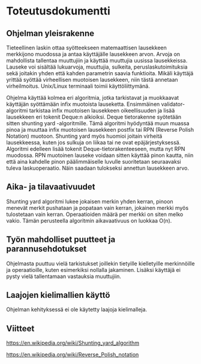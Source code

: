 # Toteutusdokumentti

## Ohjelman yleisrakenne

Tieteellinen laskin ottaa syötteekseen matemaattisen lausekkeen merkkijono muodossa ja antaa käyttäjälle lausekkeen arvon. Arvoja on mahdollista tallentaa muuttujiin ja käyttää muuttujia uusissa lausekkeissa. Lauseke voi sisältää lukuarvoja, muuttujia, sulkeita, peruslaskutoimituksia sekä joitakin yhden että kahden parametrin saavia funktioita. Mikäli käyttäjä yrittää syöttää virheellisen muotoisen lausekkeen, niin tästä annetaan virheilmoitus. Unix/Linux terminaali toimii käyttöliittymänä. 

Ohjelma käyttää kolmea eri algoritmia, jotka tarkistavat ja muokkaavat käyttäjän syöttämään infix muotoista lauseketta. Ensimmäinen validator-algoritmi tarkistaa infix muotoisen lausekkeen oikeellisuuden ja lisää lausekkeen eri tokenit Deque:n alkioiksi. Deque tietorakenne syötetään sitten shunting yard -algoritmille. Tämä algoritmi hyödyntää muun muassa pinoa ja muuttaa infix muotoisen lausekkeen postfix tai RPN (Reverse Polish Notation) muotoon. Shunting yard myös huomioi joitain virheitä lausekkeessa, kuten jos sulkuja on liikaa tai ne ovat epäjärjestyksessä. Algoritmi edelleen lisää tokenit Deque-tietorakenteeseen, mutta nyt RPN muodossa. RPN muotoinen lauseke voidaan sitten käyttää pinon kautta, niin että aina kahdelle pinon päälimmäiselle luvulle suoritetaan seuraavaksi tuleva laskuoperaatio. Näin saadaan tulokseksi annettun lausekkeen arvo. 

## Aika- ja tilavaativuudet

Shunting yard algoritmi lukee jokaisen merkin yhden kerran, pinoon menevät merkit pushataan ja popataan vain kerran, jokainen merkki myös tulostetaan vain kerran. Operaatioiden määrä per merkki on siten melko vakio. Tämän perusteella algoritmin aikavaativuus on luokkaa O(n). 

## Työn mahdolliset puutteet ja parannusehdotukset

Ohjelmasta puuttuu vielä tarkistukset joillekin tietyille kielletyille merkinnöille ja operaatioille, kuten esimerkiksi nollalla jakaminen. Lisäksi käyttäjä ei pysty vielä tallentamaan vastauksia muuttujiin.

## Laajojen kielimallien käyttö

Ohjelman kehityksessä ei ole käytetty laajoja kielimalleja.


## Viitteet

https://en.wikipedia.org/wiki/Shunting_yard_algorithm

https://en.wikipedia.org/wiki/Reverse_Polish_notation
